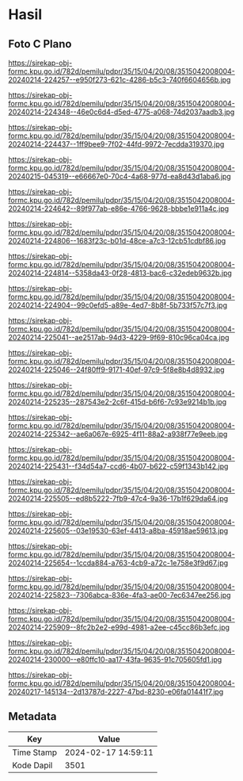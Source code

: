 # Hasil

## Foto C Plano

https://sirekap-obj-formc.kpu.go.id/782d/pemilu/pdpr/35/15/04/20/08/3515042008004-20240214-224257--e950f273-621c-4286-b5c3-740f6604656b.jpg

https://sirekap-obj-formc.kpu.go.id/782d/pemilu/pdpr/35/15/04/20/08/3515042008004-20240214-224348--46e0c6d4-d5ed-4775-a068-74d2037aadb3.jpg

https://sirekap-obj-formc.kpu.go.id/782d/pemilu/pdpr/35/15/04/20/08/3515042008004-20240214-224437--1ff9bee9-7f02-44fd-9972-7ecdda319370.jpg

https://sirekap-obj-formc.kpu.go.id/782d/pemilu/pdpr/35/15/04/20/08/3515042008004-20240215-045319--e66667e0-70c4-4a68-977d-ea8d43d1aba6.jpg

https://sirekap-obj-formc.kpu.go.id/782d/pemilu/pdpr/35/15/04/20/08/3515042008004-20240214-224642--89f977ab-e86e-4766-9628-bbbe1e911a4c.jpg

https://sirekap-obj-formc.kpu.go.id/782d/pemilu/pdpr/35/15/04/20/08/3515042008004-20240214-224806--1683f23c-b01d-48ce-a7c3-12cb51cdbf86.jpg

https://sirekap-obj-formc.kpu.go.id/782d/pemilu/pdpr/35/15/04/20/08/3515042008004-20240214-224814--5358da43-0f28-4813-bac6-c32edeb9632b.jpg

https://sirekap-obj-formc.kpu.go.id/782d/pemilu/pdpr/35/15/04/20/08/3515042008004-20240214-224904--99c0efd5-a89e-4ed7-8b8f-5b733f57c7f3.jpg

https://sirekap-obj-formc.kpu.go.id/782d/pemilu/pdpr/35/15/04/20/08/3515042008004-20240214-225041--ae2517ab-94d3-4229-9f69-810c96ca04ca.jpg

https://sirekap-obj-formc.kpu.go.id/782d/pemilu/pdpr/35/15/04/20/08/3515042008004-20240214-225046--24f80ff9-9171-40ef-97c9-5f8e8b4d8932.jpg

https://sirekap-obj-formc.kpu.go.id/782d/pemilu/pdpr/35/15/04/20/08/3515042008004-20240214-225235--287543e2-2c6f-415d-b6f6-7c93e9214b1b.jpg

https://sirekap-obj-formc.kpu.go.id/782d/pemilu/pdpr/35/15/04/20/08/3515042008004-20240214-225342--ae6a067e-6925-4f11-88a2-a938f77e9eeb.jpg

https://sirekap-obj-formc.kpu.go.id/782d/pemilu/pdpr/35/15/04/20/08/3515042008004-20240214-225431--f34d54a7-ccd6-4b07-b622-c59f1343b142.jpg

https://sirekap-obj-formc.kpu.go.id/782d/pemilu/pdpr/35/15/04/20/08/3515042008004-20240214-225505--ed8b5222-7fb9-47c4-9a36-17b1f629da64.jpg

https://sirekap-obj-formc.kpu.go.id/782d/pemilu/pdpr/35/15/04/20/08/3515042008004-20240214-225605--03e19530-63ef-4413-a8ba-45918ae59613.jpg

https://sirekap-obj-formc.kpu.go.id/782d/pemilu/pdpr/35/15/04/20/08/3515042008004-20240214-225654--1ccda884-a763-4cb9-a72c-1e758e3f9d67.jpg

https://sirekap-obj-formc.kpu.go.id/782d/pemilu/pdpr/35/15/04/20/08/3515042008004-20240214-225823--7306abca-836e-4fa3-ae00-7ec6347ee256.jpg

https://sirekap-obj-formc.kpu.go.id/782d/pemilu/pdpr/35/15/04/20/08/3515042008004-20240214-225909--8fc2b2e2-e99d-4981-a2ee-c45cc86b3efc.jpg

https://sirekap-obj-formc.kpu.go.id/782d/pemilu/pdpr/35/15/04/20/08/3515042008004-20240214-230000--e80ffc10-aa17-43fa-9635-91c705605fd1.jpg

https://sirekap-obj-formc.kpu.go.id/782d/pemilu/pdpr/35/15/04/20/08/3515042008004-20240217-145134--2d13787d-2227-47bd-8230-e06fa01441f7.jpg


## Metadata

| Key        | Value               |
| ---------- | ------------------- |
| Time Stamp | 2024-02-17 14:59:11 |
| Kode Dapil | 3501                |



